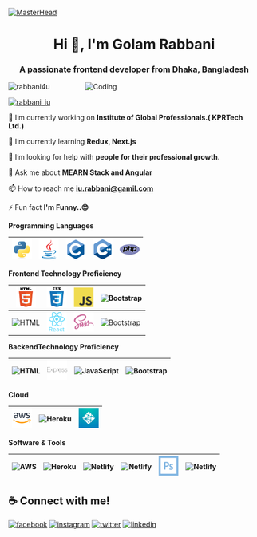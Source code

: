 [![MasterHead](https://media.licdn.com/dms/image/D5616AQHIRA03sa5xuA/profile-displaybackgroundimage-shrink_350_1400/0/1689935166009?e=1701302400&v=beta&t=d4TXSgCJQqJjxkvF7FWPDcQ35h-FK_OSv5_6guNXMgM)](https://rabbani4u.io)
<h1 align="center">Hi 👋, I'm Golam Rabbani</h1>
<h3 align="center">A passionate frontend developer from Dhaka, Bangladesh</h3>

<img align="right" alt="Coding" width="350" src="https://i.pinimg.com/564x/7d/4e/f0/7d4ef0336f1b1cd22dfe974f69e885ac.jpg"/>

<p align="left"> <img src="https://komarev.com/ghpvc/?username=rabbani4u&label=Profile%20views&color=0e75b6&style=flat" alt="rabbani4u" /> </p>

<p align="left"> <a href="https://twitter.com/rabbani_iu" target="blank"><img src="https://img.shields.io/twitter/follow/rabbani_iu?logo=twitter&style=for-the-badge" alt="rabbani_iu" /></a> </p>

🔭 I’m currently working on **Institute of Global Professionals.( KPRTech Ltd.)**

🌱 I’m currently learning **Redux, Next.js**

🤝 I’m looking for help with **people for their professional growth.**

💬 Ask me about **MEARN Stack and Angular**

📫 How to reach me **iu.rabbani@gamil.com**

⚡ Fun fact **I'm Funny..😊**

**Programming Languages**

<img title="Python" alt="Python" width="40px" src="https://raw.githubusercontent.com/devicons/devicon/master/icons/python/python-original.svg">|<img title="Redux" alt="Redux" width="40px" src="https://raw.githubusercontent.com/devicons/devicon/master/icons/java/java-original.svg">|<img title="VueJS" alt="VueJS" width="40px" src="https://raw.githubusercontent.com/devicons/devicon/master/icons/c/c-original.svg">|<img title="React Native" alt="React Native" width="40px" src="https://raw.githubusercontent.com/devicons/devicon/master/icons/cplusplus/cplusplus-original.svg">|<img title="PHP" alt="PHP" width="40px" src="https://raw.githubusercontent.com/github/explore/master/topics/php/php.png" />
|--|--|--|--|--|

**Frontend Technology Proficiency**

<img title="HTML" alt="HTML" width="40px" src="https://raw.githubusercontent.com/devicons/devicon/master/icons/html5/html5-original-wordmark.svg">|<img title="CSS" alt="CSS" width="40px" src="https://raw.githubusercontent.com/devicons/devicon/master/icons/css3/css3-original-wordmark.svg">|<img title="JavaScript" alt="JavaScript" width="40px" src="https://raw.githubusercontent.com/devicons/devicon/master/icons/javascript/javascript-original.svg">|<img title="Bootstrap" alt="Bootstrap" width="40px" src="https://upload.wikimedia.org/wikipedia/commons/thumb/c/cf/Angular_full_color_logo.svg/2048px-Angular_full_color_logo.svg.png">
|--|--|--|--|
<img title="HTML" alt="HTML" width="40px" src="https://www.vectorlogo.zone/logos/tailwindcss/tailwindcss-icon.svg">|<img title="CSS" alt="CSS" width="40px" src="https://raw.githubusercontent.com/devicons/devicon/master/icons/react/react-original-wordmark.svg">|<img title="JavaScript" alt="JavaScript" width="40px" src="https://raw.githubusercontent.com/devicons/devicon/master/icons/sass/sass-original.svg">|<img title="Bootstrap" alt="Bootstrap" width="40px" src="https://mui.com/static/logo.png">

**BackendTechnology Proficiency**

<img title="HTML" alt="HTML" width="40px" src="https://cdn-icons-png.flaticon.com/512/5968/5968322.png">|<img title="CSS" alt="CSS" width="40px" src="https://raw.githubusercontent.com/github/explore/80688e429a7d4ef2fca1e82350fe8e3517d3494d/topics/express/express.png">|<img title="JavaScript" alt="JavaScript" width="40px" src="https://encrypted-tbn0.gstatic.com/images?q=tbn:ANd9GcSLlF7tSb8n6Q1yvNoW1Qyon4j507hDrZN1WQ&usqp=CAU">|<img title="Bootstrap" alt="Bootstrap" width="40px" src="https://w7.pngwing.com/pngs/956/695/png-transparent-mongodb-original-wordmark-logo-icon-thumbnail.png">
|--|--|--|--|

**Cloud**

<img title="AWS" alt="AWS" width="40px" src="https://raw.githubusercontent.com/github/explore/master/topics/aws/aws.png">|<img title="Heroku" alt="Heroku" width="40px" src="https://www.vectorlogo.zone/logos/firebase/firebase-icon.svg">|<img title="Netlify" alt="Netlify" width="40px" src="https://raw.githubusercontent.com/github/explore/master/topics/netlify/netlify.png">
|--|--|--|

**Software & Tools**

<img title="AWS" alt="AWS" width="40px" src="https://www.vectorlogo.zone/logos/git-scm/git-scm-icon.svg">|<img title="Heroku" alt="Heroku" width="40px" src="https://www.vectorlogo.zone/logos/getpostman/getpostman-icon.svg">|<img title="Netlify" alt="Netlify" width="40px" src="https://dashboard.snapcraft.io/site_media/appmedia/2018/09/logo-256x256.png">|<img title="Netlify" alt="Netlify" width="40px" src="https://www.vectorlogo.zone/logos/figma/figma-icon.svg">|<img title="Netlify" alt="Netlify" width="40px" src="https://raw.githubusercontent.com/devicons/devicon/master/icons/photoshop/photoshop-line.svg">|<img title="Netlify" alt="Netlify" width="40px" src="https://www.vectorlogo.zone/logos/adobe_illustrator/adobe_illustrator-icon.svg">
|--|--|--|--|--|--|

## ☕ Connect with me!
[<img src='https://camo.githubusercontent.com/2d1ffa69dd491ebeca01b2098cf8233dd09950ff5895abccd5b455ca442abc59/68747470733a2f2f696d672e736869656c64732e696f2f62616467652f46616365626f6f6b2d3138373746323f7374796c653d666f722d7468652d6261646765266c6f676f3d66616365626f6f6b266c6f676f436f6c6f723d7768697465' alt='facebook' height='35'>](https://www.facebook.com/rabbani.iu)  [<img src='https://camo.githubusercontent.com/b3d4671768bd0f9b6c8f410a25a96e0c5a4d135208d8910461e986f97e7985ab/68747470733a2f2f696d672e736869656c64732e696f2f62616467652f496e7374616772616d2d4534343035463f7374796c653d666f722d7468652d6261646765266c6f676f3d696e7374616772616d266c6f676f436f6c6f723d7768697465' alt='instagram' height='35'>](https://www.instagram.com/rabbani_iu/)  [<img src='https://camo.githubusercontent.com/5d03c86f6a75f7cbe80d135d9162fbf6dc46a31253cf30a8e9bb8279b4d574d3/68747470733a2f2f696d672e736869656c64732e696f2f62616467652f547769747465722d3144413146323f7374796c653d666f722d7468652d6261646765266c6f676f3d74776974746572266c6f676f436f6c6f723d7768697465' alt='twitter' height='35'>](https://twitter.com/Rabbani_iu)  [<img src='https://camo.githubusercontent.com/a80d00f23720d0bc9f55481cfcd77ab79e141606829cf16ec43f8cacc7741e46/68747470733a2f2f696d672e736869656c64732e696f2f62616467652f4c696e6b6564496e2d3030373742353f7374796c653d666f722d7468652d6261646765266c6f676f3d6c696e6b6564696e266c6f676f436f6c6f723d7768697465' alt='linkedin' height='35'>](https://www.linkedin.com/in/rabbani-iu/)  


